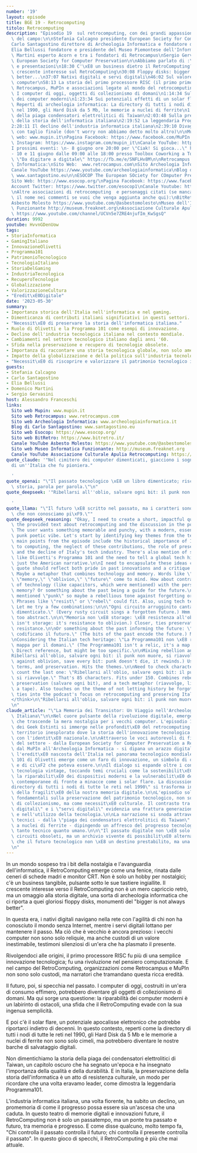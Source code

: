 ```yaml
---
number: '19'
layout: episode
title: BGE 19 - Retrocomputing
titolo: Retrocomputing
description: "Episodio 19  sul retrocomputing, con dei grandi appassionati ed esperti\
  \ del campo:\n\nStefania Calcagno presidente European Society for Computer Preservation\n\
  Carlo Santagostino direttore di Archeologia Informatica e fondatore di Retrocampus\n\
  Elia Bellussi fondatore e presidente del Museo Piemontese dell'Informatica\nDomenico\
  \ Martini esperto Acorn e tra i fondatori di Retrocampus\nSergio Gervasini co-fondatore\
  \ European Society for Computer Preservation\n\nAbbiamo parlato di :\n0:00 Introduzione\
  \ e presentazioni\n18:30 C'\xE8 un business dietro il RetroComputing?\n25:03 Sul\
  \ crescente interesse sul RetroComputing\n30:08 Floppy disks: bigger is not always\
  \ better...\n37:07 Nativi digitali e servi digitali\n46:02 Sul valore dei vecchi\
  \ computer\n58:13 La storia del primo processore RISC (il primo primo!)\n1:01:13\
  \ Retrocampus, MuPIn e associazioni legate al mondo del retrocomputing\n1:02:40\
  \ I computer di oggi, oggetti di collezionismo di domani\n1:14:34 Sulla riparabilit\xE0\
  \ dei computer moderni\n1:23:34 Sui potenziali effetti di un solar flare\n1:32:54\
  \ Reperti di archeologia informatica: La directory di tutti i nodi di tutte le reti\
  \ nel 1990, gli Hard Disk da 5 Mb, le memorie a nuclei di ferrite\n1:55:59 La storia\
  \ della piaga condensatori elettrolitici di Taiwan\n2:03:48 Sulla preservazione\
  \ della storia dell'informatica italiana\n2:19:52 La leggendaria Programma101\n\
  2:28:11 Il declino dell'industria informatica italiana\n2:39:10 Divagazioni conclusive\
  \ con taglio finale (don't worry non abbiamo detto molto altro)\n\nMuPIn:\nSito\
  \ web: www.mupin.it\nPagina Facebook: https://www.facebook.com/MuPIn.org\nPagina\
  \ Instagram: https://www.instagram.com/mupin_it\nCanale YouTube: https://www.youtube.com/user/MuPInTV/videos\n\
  I prossimi eventi: \n- 8 giugno ore 20:00 per \"Ciak! Si gioca...\" https://fb.me/e/VdXNxxaI\n\
  - 10 e 11 giugno dalle 09:00 alle 18:00 presso Toolbox Coworking a Torino la mostra\
  \ \"Da digitare a digitale\" https://fb.me/e/SNFLHv8M\n\nRetrocampus e Archeologia\
  \ Informatica:\nSito Web:  www.retrocampus.com\nSito Archeologia Informatica: www.archeologiainformatica.it\n\
  Canale YouTube https://www.youtube.com/archeologiainformatica\nBlog di Carlo Santagostino:\
  \ www.santagostino.eu\n\nESOCOP The European SOciety for COmputer Preservation:\n\
  Sito Web: https://www.esocop.org/\nPagina Facebook: https://www.facebook.com/esocop\n\
  Account Twitter: https://www.twitter.com/esocop1\nCanale Youtube: https://www.youtube.com/@europeansocietyforcomputer1805\n\
  \nAltre associazioni di retrocomputing  e personaggi citati (se manca la tua, segnalami\
  \ il nome nei commenti se vuoi che venga aggiunta anche qui):\nBitRetro https://www.bitretro.it/\n\
  Asbesto Molesto https://www.youtube.com/@asbestomolesto\nMuseo dell'Informatica\
  \ Funzionante http://museum.freaknet.org\nAssociazione Culturale Apulia Retrocomputing\
  \ https://www.youtube.com/channel/UCVn5e7ZRE4njufIm_KwSgsQ"
duration: 9992
youtube: HvvnGDenUow
tags:
- StoriaInformatica
- GamingItaliano
- InnovazioneOlivetti
- Programma101
- PatrimonioTecnologico
- TecnologiaItaliano
- StoriaDelGaming
- IndustriaTecnologica
- RecuperoTecnologie
- Globalizzazione
- ValorizzazioneCultura
- "Eredit\xE0Digitale"
date: '2023-05-30'
summary:
- Importanza storica dell'Italia nell'informatica e nel gaming.
- Dimenticanza di contributi italiani significativi in questi settori.
- "Necessit\xE0 di preservare la storia dell'informatica italiana."
- Ruolo di Olivetti e la Programma 101 come esempi di innovazione.
- Declino dell'industria tecnologica italiana nel contesto mondiale.
- Cambiamenti nel settore tecnologico italiano dagli anni '60.
- Sfida nella preservazione e recupero di tecnologie obsolete.
- Importanza di raccontare una storia tecnologica globale, non solo americana.
- Impatto della globalizzazione e della politica sull'industria tecnologica italiana.
- "Necessit\xE0 di riscoprire e valorizzare il patrimonio tecnologico italiano."
guests:
- Stefania Calcagno
- Carlo Santagostino
- Elia Bellussi
- Domenico Martini
- Sergio Gervasini
host: Alessandro Franceschi
links:
  Sito web Mupin: www.mupin.it
  Sito web Retrocampus: www.retrocampus.com
  Sito web Archeologia Informatica: www.archeologiainformatica.it
  Blog di Carlo Santagostino: www.santagostino.eu
  Sito web Esocop: https://www.esocop.org/
  Sito web BitRetro: https://www.bitretro.it/
  Canale YouTube Asbesto Molesto: https://www.youtube.com/@asbestomolesto
  Sito web Museo Informatica Funzionante: http://museum.freaknet.org
  Canale YouTube Associazione Culturale Apulia Retrocomputing: https://www.youtube.com/channel/UCVn5e7ZRE4njufIm_KwSgsQ
quote_claude: '"Nel cimitero dei computer dimenticati, giacciono i sogni digitali
  di un''Italia che fu pioniera."

  '
quote_openai: "\"Il passato tecnologico \xE8 un libro dimenticato; riscriviamo la\
  \ storia, parola per parola.\"\n"
quote_deepseek: '"Ribellarsi all''oblio, salvare ogni bit: il punk non muore, si riavvolge."

  '
quote_llama: "\"Il futuro \xE8 scritto nel passato, ma i caratteri sono in un font\
  \ che non conosciamo pi\xF9.\""
quote_deepseek_reasoning: "Okay, I need to create a short, impactful quote based on\
  \ the provided text about retrocomputing and the discussion in the podcast episode.\
  \ The user wants something memorable and punchy, with a modern, essential, and slightly\
  \ punk poetic vibe. Let's start by identifying key themes from the text.\n\nThe\
  \ main points from the episode include the historical importance of Italian contributions\
  \ to computing, the neglect of these contributions, the role of preservation efforts,\
  \ and the decline of Italy's tech industry. There's also mention of specific examples\
  \ like Olivetti's Programma 101 and the need to tell a global tech history beyond\
  \ just the American narrative.\n\nI need to encapsulate these ideas concisely. The\
  \ quote should reflect both pride in past innovations and a critique of their neglect.\
  \ Maybe a metaphor that combines technology and memory. Words like \"circuitry,\"\
  \ \"memory,\" \"oblivion,\" \"future\" come to mind. How about contrasting the fragility\
  \ of technology (like capacitors, which were mentioned) with the persistence of\
  \ memory? Or something about the past being a guide for the future.\n\nThe user\
  \ mentioned \"punk\" so maybe a rebellious tone against forgetting or commercialization.\
  \ Phrases like \"resist\" or \"rebel\" could fit. Also, using tech terms poetically.\
  \ Let me try a few combinations:\n\n\"Ogni circuito arrugginito canta un futuro\
  \ dimenticato.\" (Every rusty circuit sings a forgotten future.) Hmm, but maybe\
  \ too abstract.\n\n\"Memoria non \xE8 storage: \xE8 resistenza all'oblio.\" (Memory\
  \ isn't storage: it's resistance to oblivion.) Closer, ties preservation to active\
  \ resistance.\n\nOr something about the past informing the future: \"I bit del passato\
  \ codificano il futuro.\" (The bits of the past encode the future.) Maybe too vague.\n\
  \nConsidering the Italian tech heritage: \"La Programma101 non \xE8 reliquia, \xE8\
  \ mappa per il domani.\" (The Programma101 isn't a relic, it's a map for tomorrow.)\
  \ Direct reference, but might be too specific.\n\nMixing rebellion and tech: \"\
  Ribellarsi all'oblio, salvare ogni bit: il punk non muore, si riavvolge.\" (Rebel\
  \ against oblivion, save every bit: punk doesn't die, it rewinds.) Uses punk, tech\
  \ terms, and preservation. Hits the themes.\n\nNeed to check character count. Let's\
  \ count the last one: \"Ribellarsi all'oblio, salvare ogni bit: il punk non muore,\
  \ si riavvolge.\" That's 85 characters. Fits under 150. Combines rebellion (punk),\
  \ preservation (salvare ogni bit), and a tech metaphor (riavvolge, like rewinding\
  \ a tape). Also touches on the theme of not letting history be forgotten, which\
  \ ties into the podcast's focus on retrocomputing and preserving Italian tech heritage.\n\
  </think>\n\"Ribellarsi all'oblio, salvare ogni bit: il punk non muore, si riavvolge.\"\
  \n"
claude_article: "\"La Memoria dei Transistor: Un Viaggio nell'Archeologia Digitale\
  \ Italiana\"\n\nNel cuore pulsante della rivoluzione digitale, emerge un racconto\
  \ che trascende la mera nostalgia per i vecchi computer. L'episodio 19 della Brigata\
  \ dei Geek Estinti si immerge nelle profondit\xE0 del retrocomputing italiano, un\
  \ territorio inesplorato dove la storia dell'innovazione tecnologica si intreccia\
  \ con l'identit\xE0 nazionale.\n\nAttraverso le voci autorevoli di figure chiave\
  \ del settore - dalla European Society for Computer Preservation a Retrocampus,\
  \ dal MuPIn all'Archeologia Informatica - si dipana un arazzo digitale che rivela\
  \ l'eredit\xE0 nascosta dell'Italia nel panorama tecnologico mondiale. La Programma\
  \ 101 di Olivetti emerge come un faro di innovazione, un simbolo di quello che fu\
  \ e di ci\xF2 che poteva essere.\n\nIl dialogo si espande oltre i confini della\
  \ tecnologia vintage, toccando temi cruciali come la sostenibilit\xE0 digitale,\
  \ la riparabilit\xE0 dei dispositivi moderni e la vulnerabilit\xE0 delle infrastrutture\
  \ contemporanee di fronte a minacce come i solar flare. La discussione sulla \"\
  directory di tutti i nodi di tutte le reti nel 1990\" si trasforma in una metafora\
  \ della fragilit\xE0 della nostra memoria digitale.\n\nL'episodio solleva questioni\
  \ fondamentali sulla preservazione del patrimonio tecnologico, non solo come esercizio\
  \ di collezionismo, ma come necessit\xE0 culturale. Il contrasto tra i \"nativi\
  \ digitali\" e i \"servi digitali\" evidenzia una frattura generazionale nella comprensione\
  \ e nell'utilizzo della tecnologia.\n\nLa narrazione si snoda attraverso aneddoti\
  \ tecnici - dalla \"piaga dei condensatori elettrolitici di Taiwan\" alle memorie\
  \ a nuclei di ferrite - dipingendo un affresco del progresso tecnologico che \xE8\
  \ tanto tecnico quanto umano.\n\n\"Il passato digitale non \xE8 solo un museo di\
  \ circuiti obsoleti, ma un archivio vivente di possibilit\xE0 alternative, un promemoria\
  \ che il futuro tecnologico non \xE8 un destino prestabilito, ma una scelta consapevole.\"\
  \n"
---
```

In un mondo sospeso tra i bit della nostalgia e l'avanguardia dell'informatica, il RetroComputing emerge come una fenice, rinata dalle ceneri di schede madri e monitor CRT. Non è solo un hobby per nostalgici; c'è un business tangibile, pulsante sotto le sue tastiere ingiallite. Il crescente interesse verso il RetroComputing non è un mero capriccio retrò, ma un omaggio alla storia digitale, una sorta di archeologia informatica che ci riporta a quei gloriosi floppy disks, monumenti del "bigger is not always better".

In questa era, i nativi digitali navigano nella rete con l'agilità di chi non ha conosciuto il mondo senza Internet, mentre i servi digitali lottano per mantenere il passo. Ma ciò che è vecchio è ancora prezioso: i vecchi computer non sono solo reliquie, ma anche custodi di un valore inestimabile, testimoni silenziosi di un'era che ha plasmato il presente.

Rivolgendoci alle origini, il primo processore RISC fu più di una semplice innovazione tecnologica; fu una rivoluzione nel pensiero computazionale. E nel campo del RetroComputing, organizzazioni come Retrocampus e MuPIn non sono solo custodi, ma narratori che tramandano questa ricca eredità.

Il futuro, poi, si specchia nel passato. I computer di oggi, costruiti in un'era di consumo effimero, potrebbero diventare gli oggetti di collezionismo di domani. Ma qui sorge una questione: la riparabilità dei computer moderni è un labirinto di ostacoli, una sfida che il RetroComputing evade con la sua ingenua semplicità.

E poi c'è il solar flare, un potenziale apocalisse elettronico che potrebbe riportarci indietro di decenni. In questo contesto, reperti come la directory di tutti i nodi di tutte le reti nel 1990, gli Hard Disk da 5 Mb e le memorie a nuclei di ferrite non sono solo cimeli, ma potrebbero diventare le nostre barche di salvataggio digitali.

Non dimentichiamo la storia della piaga dei condensatori elettrolitici di Taiwan, un capitolo oscuro che ha segnato un'epoca e ha insegnato l'importanza della qualità e della durabilità. E in Italia, la preservazione della storia dell'informatica è un atto di resistenza culturale, un modo per ricordare che una volta eravamo leader, come dimostra la leggendaria Programma101.

L'industria informatica italiana, una volta fiorente, ha subito un declino, un promemoria di come il progresso possa essere sia un'ascesa che una caduta. In questo teatro di memorie digitali e innovazioni future, il RetroComputing non è solo un passatempo, ma un ponte tra passato e futuro, tra memoria e progresso. E come disse qualcuno, molto tempo fa, "Chi controlla il passato controlla il futuro; chi controlla il presente controlla il passato". In questo gioco di specchi, il RetroComputing è più che mai attuale.